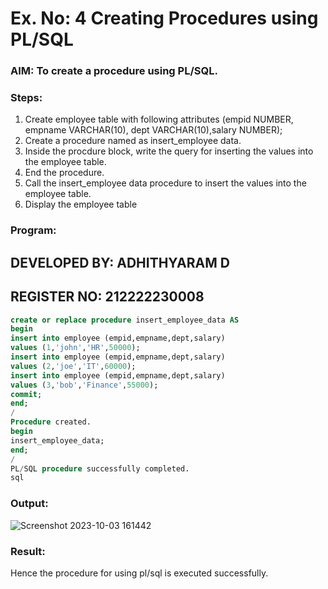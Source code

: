 # Ex. No: 4 Creating Procedures using PL/SQL

### AIM: To create a procedure using PL/SQL.

### Steps:
1. Create employee table with following attributes (empid NUMBER, empname VARCHAR(10), dept VARCHAR(10),salary NUMBER);
2. Create a procedure named as insert_employee data.
3. Inside the procdure block, write the query for inserting the values into the employee table.
4. End the procedure.
5. Call the insert_employee data procedure to insert the values into the employee table.
6. Display the employee table

### Program:

## DEVELOPED BY: ADHITHYARAM D
## REGISTER NO: 212222230008
```sql
create or replace procedure insert_employee_data AS
begin
insert into employee (empid,empname,dept,salary)
values (1,'john','HR',50000);
insert into employee (empid,empname,dept,salary)
values (2,'joe','IT',60000);
insert into employee (empid,empname,dept,salary)
values (3,'bob','Finance',55000);
commit;
end;
/
Procedure created.
begin
insert_employee_data;
end;
/
PL/SQL procedure successfully completed.
sql
```
### Output:
![Screenshot 2023-10-03 161442](https://github.com/Adhithyaram29D/Ex-No-4-Creating-Procedures-using-PL-SQL/assets/119393540/326954a4-911d-4009-89e2-7f4253a49949)

### Result:
Hence the procedure for using pl/sql is executed successfully.
